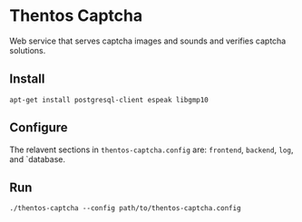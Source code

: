 # Thentos Captcha

Web service that serves captcha images and sounds and verifies captcha solutions.

## Install

    apt-get install postgresql-client espeak libgmp10

## Configure

The relavent sections in `thentos-captcha.config` are: `frontend`, `backend`, `log`, and `database.

## Run

    ./thentos-captcha --config path/to/thentos-captcha.config
